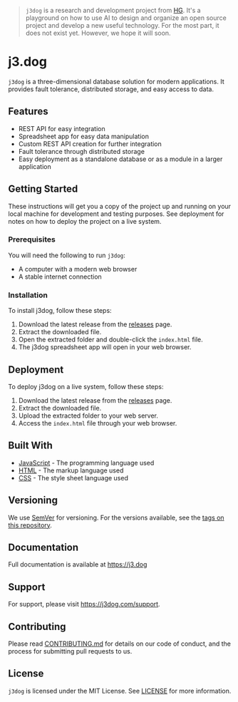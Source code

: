 > `j3dog` is a research and development project from [HG](https://hg.fi). It's a
> playground on how to use AI to design and organize an open source project and
> develop a new useful technology. For the most part, it does not exist yet.
> However, we hope it will soon.

# j3.dog

`j3dog` is a three-dimensional database solution for modern applications. It 
provides fault tolerance, distributed storage, and easy access to data.

## Features

- REST API for easy integration
- Spreadsheet app for easy data manipulation
- Custom REST API creation for further integration
- Fault tolerance through distributed storage
- Easy deployment as a standalone database or as a module in a larger application

## Getting Started

These instructions will get you a copy of the project up and running on your 
local machine for development and testing purposes. See deployment for notes on
how to deploy the project on a live system.

### Prerequisites

You will need the following to run `j3dog`:

- A computer with a modern web browser
- A stable internet connection

### Installation

To install j3dog, follow these steps:

1. Download the latest release from the 
   [releases](https://github.com/heusalagroup/j3.dog/releases) page.
2. Extract the downloaded file.
3. Open the extracted folder and double-click the `index.html` file.
4. The j3dog spreadsheet app will open in your web browser.

## Deployment

To deploy j3dog on a live system, follow these steps:

1. Download the latest release from the 
   [releases](https://github.com/heusalagroup/j3.dog/releases) page.
2. Extract the downloaded file.
3. Upload the extracted folder to your web server.
4. Access the `index.html` file through your web browser.

## Built With

- [JavaScript](https://www.javascript.com/) - The programming language used
- [HTML](https://www.html.com/) - The markup language used
- [CSS](https://www.css.com/) - The style sheet language used

## Versioning

We use [SemVer](http://semver.org/) for versioning. For the versions available, 
see the [tags on this repository](https://github.com/heusalagroup/j3.dog/tags).

## Documentation 

Full documentation is available at https://j3.dog

## Support

For support, please visit https://j3dog.com/support.

## Contributing

Please read [CONTRIBUTING.md](CONTRIBUTING.md) 
for details on our code of conduct, and the process for submitting pull requests 
to us.

## License

`j3dog` is licensed under the MIT License. See [LICENSE](LICENSE.md) for more 
information.

